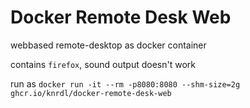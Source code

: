 # Docker Remote Desk Web
webbased remote-desktop as docker container

contains `firefox`, sound output doesn't work

run as `docker run -it --rm -p8080:8080 --shm-size=2g ghcr.io/knrdl/docker-remote-desk-web`
